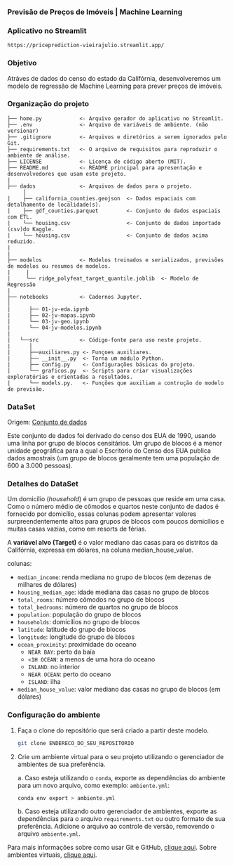 ### Previsão de Preços de Imóveis | Machine Learning

### Aplicativo no Streamlit

    https://priceprediction-vieirajulio.streamlit.app/

### Objetivo 

Atráves de dados do censo do estado da Califórnia, desenvolveremos um modelo de regressão de Machine Learning para prever preços de imóveis. 

### Organização do projeto

```
├── home.py            <- Arquivo gerador do aplicativo no Streamlit.
├── .env               <- Arquivo de variáveis de ambiente. (não versionar)
├── .gitignore         <- Arquivos e diretórios a serem ignorados pelo Git.
├── requirements.txt   <- O arquivo de requisitos para reproduzir o ambiente de análise.
├── LICENSE            <- Licença de código aberto (MIT).
├── README.md          <- README principal para apresentação e desenvolvedores que usam este projeto.
|
├── dados              <- Arquivos de dados para o projeto.
     │
|    ├── california_counties.geojson  <- Dados espaciais com detalhamento de localidade(s).
|    ├── gdf_counties.parquet         <- Conjunto de dados espaciais com ETL.
|    └── housing.csv                  <- Conjunto de dados importado (csv)do Kaggle.
|    └── housing.csv                  <- Conjunto de dados acima reduzido.
|
|
├── modelos            <- Modelos treinados e serializados, previsões de modelos ou resumos de modelos.
|     |
|     └── ridge_polyfeat_target_quantile.joblib  <- Modelo de Regressão
|
├── notebooks          <- Cadernos Jupyter.
│
|      ├── 01-jv-eda.ipynb  
|      ├── 02-jv-mapas.ipynb    
|      └── 03-jv-geo.ipynb 
|      └── 04-jv-modelos.ipynb 
|
|   └──src             <- Código-fonte para uso neste projeto.
|      │
|      ├──auxiliares.py <- Funçoes auxiliares.
|      ├── __init__.py  <- Torna um módulo Python.
|      ├── config.py    <- Configurações básicas do projeto.
|      └── graficos.py  <- Scripts para criar visualizações exploratórias e orientadas a resultados.
|      └── models.py.   <- Funções que auxiliam a contrução do modelo de previsão.

```


### DataSet

Origem: [Conjunto de dados](https://www.kaggle.com/datasets/camnugent/california-housing-prices/data)

Este conjunto de dados foi derivado do censo dos EUA de 1990, usando uma linha por grupo
de blocos censitários. Um grupo de blocos é a menor unidade geográfica para a qual o
Escritório do Censo dos EUA publica dados amostrais (um grupo de blocos geralmente tem
uma população de 600 a 3.000 pessoas).

### Detalhes do DataSet

Um domicílio (*household*) é um grupo de pessoas que reside em uma casa. Como o número
médio de cômodos e quartos neste conjunto de dados é fornecido por domicílio, essas
colunas podem apresentar valores surpreendentemente altos para grupos de blocos com
poucos domicílios e muitas casas vazias, como em resorts de férias.

A **variável alvo (Target)** é o valor mediano das casas para os distritos da Califórnia, expressa em
dólares, na coluna median_house_value.

colunas:

- `median_income`: renda mediana no grupo de blocos (em dezenas de milhares de dólares)
- `housing_median_age`: idade mediana das casas no grupo de blocos
- `total_rooms`: número cômodos no grupo de blocos
- `total_bedrooms`: número de quartos no grupo de blocos
- `population`: população do grupo de blocos
- `households`: domicílios no grupo de blocos
- `latitude`: latitude do grupo de blocos
- `longitude`: longitude do grupo de blocos
- `ocean_proximity`: proximidade do oceano
  - `NEAR BAY`: perto da baía
  - `<1H OCEAN`: a menos de uma hora do oceano
  - `INLAND`: no interior
  - `NEAR OCEAN`: perto do oceano
  - `ISLAND`: ilha
- `median_house_value`: valor mediano das casas no grupo de blocos (em dólares) 

### Configuração do ambiente

1. Faça o clone do repositório que será criado a partir deste modelo.

    ```bash
    git clone ENDERECO_DO_SEU_REPOSITORIO
    ```

2. Crie um ambiente virtual para o seu projeto utilizando o gerenciador de ambientes de sua preferência.

    a. Caso esteja utilizando o `conda`, exporte as dependências do ambiente para um novo arquivo, como exemplo: `ambiente.yml`:

      ```bash
      conda env export > ambiente.yml
      ```

    b. Caso esteja utilizando outro gerenciador de ambientes, exporte as dependências
    para o arquivo `requirements.txt` ou outro formato de sua preferência. Adicione o
    arquivo ao controle de versão, removendo o arquivo `ambiente.yml`.


Para mais informações sobre como usar Git e GitHub, [clique aqui](https://cienciaprogramada.com.br/2021/09/guia-definitivo-git-github/). Sobre ambientes virtuais, [clique aqui](https://cienciaprogramada.com.br/2020/08/ambiente-virtual-projeto-python/).
